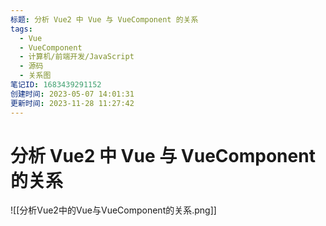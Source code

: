 ```yaml
---
标题: 分析 Vue2 中 Vue 与 VueComponent 的关系
tags:
  - Vue
  - VueComponent
  - 计算机/前端开发/JavaScript
  - 源码
  - 关系图
笔记ID: 1683439291152
创建时间: 2023-05-07 14:01:31
更新时间: 2023-11-28 11:27:42
---
```


# 分析 Vue2 中 Vue 与 VueComponent 的关系

![[分析Vue2中的Vue与VueComponent的关系.png]]
